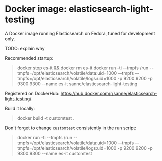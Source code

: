# Docker image: elasticsearch-light-testing

A Docker image running Elasticsearch on Fedora, tuned for development only.

TODO: explain why

Recommended startup:

> docker stop es-it && docker rm es-it
> docker run -ti --tmpfs /run --tmpfs=/opt/elasticsearch/volatile/data:uid=1000 --tmpfs --tmpfs=/opt/elasticsearch/volatile/logs:uid=1000 -p 9200:9200 -p 9300:9300 --name es-it sanne/elasticsearch-light-testing

Registered on DockerHub: https://hub.docker.com/r/sanne/elasticsearch-light-testing/ 

Build it locally:

> docker build -t customtest .

Don't forget to change `customtest` consistently in the run script:

> docker run -ti --tmpfs /run --tmpfs=/opt/elasticsearch/volatile/data:uid=1000 --tmpfs --tmpfs=/opt/elasticsearch/volatile/logs:uid=1000 -p 9200:9200 -p 9300:9300 --name es-it customtest


